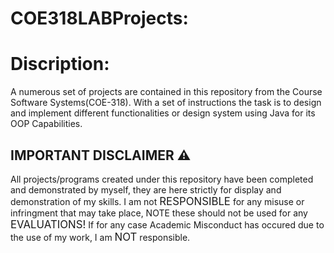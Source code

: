 # COE318LABProjects:
<h1>Discription:</h1>  
A numerous set of projects are contained in this repository from the Course Software Systems(COE-318). With a set of instructions the task is to design and implement different functionalities or design system using Java for its OOP Capabilities. 
<br/> 
<h2> IMPORTANT DISCLAIMER ⚠️</h2> 
All projects/programs created under this repository have been completed and demonstrated by myself, they are here strictly for display and demonstration of my skills. I am not <big>RESPONSIBLE</big> for any misuse or infringment that may take place, NOTE these should not be used for any <big>EVALUATIONS!</big> If for any case Academic Misconduct has occured due to the use of my work, I am <big>NOT</big> responsible. 
